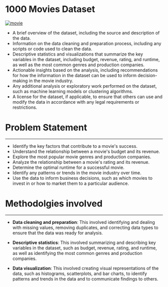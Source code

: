 # 1000 Movies Dataset

[![movie](https://raw.githubusercontent.com/manoj1928/Exploratory-Data-Analysis-with-Python/main/1000MovieDataSet-project/Image/movie.jpg "movie")](https://raw.githubusercontent.com/manoj1928/Exploratory-Data-Analysis-with-Python/main/1000MovieDataSet-project/Image/movie.jpg "movie")

- A brief overview of the dataset, including the source and description of the data.
- Information on the data cleaning and preparation process, including any scripts or code used to clean the data.
- Descriptive statistics and visualizations that summarize the key variables in the dataset, including budget, revenue, rating, and runtime, as well as the most common genres and production companies.
- Actionable insights based on the analysis, including recommendations for how the information in the dataset can be used to inform decision-making in the movie industry.
- Any additional analysis or exploratory work performed on the dataset, such as machine learning models or clustering algorithms.
- A license for the dataset, if applicable, to ensure that others can use and modify the data in accordance with any legal requirements or restrictions.

# Problem Statement

------------

- Identify the key factors that contribute to a movie's success.
- Understand the relationship between a movie's budget and its revenue.
- Explore the most popular movie genres and production companies.
- Analyze the relationship between a movie's rating and its revenue.
- Determine the optimal runtime for a successful movie.
- Identify any patterns or trends in the movie industry over time.
- Use the data to inform business decisions, such as which movies to invest in or how to market them to a particular audience.

# Methodolgies involved

------------

- **Data cleaning and preparation**: This involved identifying and dealing with missing values, removing duplicates, and correcting data types to ensure that the data was ready for analysis.

- **Descriptive statistics**: This involved summarizing and describing key variables in the dataset, such as budget, revenue, rating, and runtime, as well as identifying the most common genres and production companies.

- **Data visualization**: This involved creating visual representations of the data, such as histograms, scatterplots, and bar charts, to identify patterns and trends in the data and to communicate findings to others.
